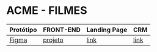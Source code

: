 # ACME - FILMES

Protótipo | FRONT-END | Landing Page | CRM
----------|-----------|--------------|-----
[Figma]([www.google.com.br](https://www.figma.com/file/sNvFMEVX1noKcTK0tD3fwx/youtube---ferrero-rocher?type=design&node-id=0-1&mode=design&t=rFAWd4C6yf3MkPxv-0)) | [projeto](https://github.com/fernandoleonid/strange-2022) | [link](https://fernandoleonid.github.io/strange-2022/) | [link](https://fernandoleonid.github.io/strange-2022/) 

